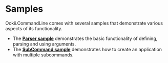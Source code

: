 # Samples

Ookii.CommandLine comes with several samples that demonstrate various aspects of its functionality.

- The [**Parser sample**](Parser) demonstrates the basic functionality of defining, parsing and
  using arguments.
- The [**SubCommand sample**](SubCommand) demonstrates how to create an application with multiple
  subcommands.

